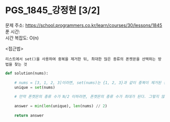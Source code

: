 # PGS_1845_강정현 [3/2] </br>
문제 주소: https://school.programmers.co.kr/learn/courses/30/lessons/1845 </br>
푼 시간:  </br>
시간 복잡도: O(n) </br>


<접근법>
```
리스트에서 set()을 사용하여 중복을 제거한 뒤, 최대한 많은 종류의 폰켓몬을 선택하는 방법을 찾는 것
```


```python
def solution(nums):
    
    # nums = [3, 1, 2, 3]이라면, set(nums)는 {1, 2, 3}과 같이 중복이 제거된 유일한 값들의 집합을 생성
    unique = set(nums)
    
    # 만약 폰켓몬의 종류 수가 N/2 이하라면, 폰켓몬의 종류 수가 최대가 된다. 그렇지 않으면, N/2 종류를 선택할 수 있음.
    
    answer = min(len(unique), len(nums) // 2)
    
    return answer
```
